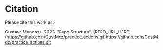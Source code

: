 # Citation

Please cite this work as:

Gustavo Mendoza. 2023. "Repo Structure". [REPO_URL_HERE] (https://github.com/GustMdz/practice_actions.git)https://github.com/GustMdz/practice_actions.git
